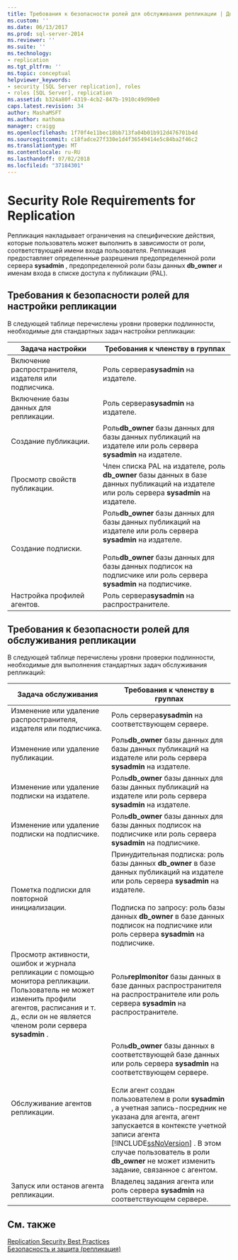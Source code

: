 ```yaml
---
title: Требования к безопасности ролей для обслуживания репликации | Документация Майкрософт
ms.custom: ''
ms.date: 06/13/2017
ms.prod: sql-server-2014
ms.reviewer: ''
ms.suite: ''
ms.technology:
- replication
ms.tgt_pltfrm: ''
ms.topic: conceptual
helpviewer_keywords:
- security [SQL Server replication], roles
- roles [SQL Server], replication
ms.assetid: b324a80f-4319-4cb2-847b-1910c49d90e0
caps.latest.revision: 34
author: MashaMSFT
ms.author: mathoma
manager: craigg
ms.openlocfilehash: 1f70f4e11bec18bb713fa04b01b912d476701b4d
ms.sourcegitcommit: c18fadce27f330e1d4f36549414e5c84ba2f46c2
ms.translationtype: MT
ms.contentlocale: ru-RU
ms.lasthandoff: 07/02/2018
ms.locfileid: "37184301"
---
```

# <a name="security-role-requirements-for-replication"></a>Security Role Requirements for Replication
  Репликация накладывает ограничения на специфические действия, которые пользователь может выполнить в зависимости от роли, соответствующей имени входа пользователя. Репликация предоставляет определенные разрешения предопределенной роли сервера **sysadmin** , предопределенной роли базы данных **db_owner** и именам входа в списке доступа к публикации (PAL).  
  
## <a name="security-role-requirements-for-replication-setup"></a>Требования к безопасности ролей для настройки репликации  
 В следующей таблице перечислены уровни проверки подлинности, необходимые для стандартных задач настройки репликации:  
  
|Задача настройки|Требования к членству в группах|  
|----------------|----------------------------|  
|Включение распространителя, издателя или подписчика.|Роль сервера**sysadmin** на издателе.|  
|Включение базы данных для репликации.|Роль сервера**sysadmin** на издателе.|  
|Создание публикации.|Роль**db_owner** базы данных для базы данных публикаций на издателе или роль сервера **sysadmin** на издателе.|  
|Просмотр свойств публикации.|Член списка PAL на издателе, роль **db_owner** базы данных в базе данных публикаций на издателе или роль сервера **sysadmin** на издателе.|  
|Создание подписки.|Роль**db_owner** базы данных для базы данных публикаций на издателе или роль сервера **sysadmin** на издателе.<br /><br /> Роль**db_owner** базы данных для базы данных подписок на подписчике или роль сервера **sysadmin** на подписчике.|  
|Настройка профилей агентов.|Роль сервера**sysadmin** на распространителе.|  
  
## <a name="security-role-requirements-for-replication-maintenance"></a>Требования к безопасности ролей для обслуживания репликации  
 В следующей таблице перечислены уровни проверки подлинности, необходимые для выполнения стандартных задач обслуживания репликаций:  
  
|Задача обслуживания|Требования к членству в группах|  
|----------------------|----------------------------|  
|Изменение или удаление распространителя, издателя или подписчика.|Роль сервера**sysadmin** на соответствующем сервере.|  
|Изменение или удаление публикации.|Роль**db_owner** базы данных для базы данных публикаций на издателе или роль сервера **sysadmin** на издателе.|  
|Изменение или удаление подписки на издателе.|Роль**db_owner** базы данных для базы данных публикаций на издателе или роль сервера **sysadmin** на издателе.|  
|Изменение или удаление подписки на подписчике.|Роль**db_owner** базы данных для базы данных подписок на подписчике или роль сервера **sysadmin** на подписчике.|  
|Пометка подписки для повторной инициализации.|Принудительная подписка: роль базы данных **db_owner** в базе данных публикаций на издателе или роль сервера **sysadmin** на издателе.<br /><br /> Подписка по запросу: роль базы данных **db_owner** в базе данных подписок на подписчике или роль сервера **sysadmin** на подписчике.|  
|Просмотр активности, ошибок и журнала репликации с помощью монитора репликации. Пользователь не может изменить профили агентов, расписания и т. д., если он не является членом роли сервера **sysadmin** .|Роль**replmonitor** базы данных в базе данных распространителя на распространителе или роль сервера **sysadmin** на распространителе.|  
|Обслуживание агентов репликации.|Роль**db_owner** базы данных в соответствующей базе данных или роль сервера **sysadmin** на соответствующем сервере.<br /><br /> Если агент создан пользователем в роли **sysadmin** , а учетная запись-посредник не указана для агента, агент запускается в контексте учетной записи агента [!INCLUDE[ssNoVersion](../../../includes/ssnoversion-md.md)] . В этом случае пользователь в роли **db_owner** не может изменить задание, связанное с агентом.|  
|Запуск или останов агента репликации.|Владелец задания агента или роль сервера **sysadmin** на соответствующем сервере.|  
  
## <a name="see-also"></a>См. также  
 [Replication Security Best Practices](replication-security-best-practices.md)   
 [Безопасность и защита (репликация)](security-and-protection-replication.md)  
  
  
